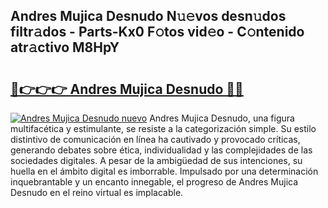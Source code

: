 ## Andres Mujica Desnudo N𝚞𝚎vos desn𝚞dos filtr𝚊dos - Parts-Kx0 F𝚘tos vid𝚎o - C𝚘ntenido atr𝚊ctivo M8HpY

# <h2><a href="http://mbcvjgm.tromn.icu/?c=Andres+Mujica+Desnudo">🔗👉👉👉 Andres Mujica Desnudo 🔗🔗</a></h2>

[![Andres Mujica Desnudo nuevo](https://i.imgur.com/pEAQMta.gif)](http://mbcvjgm.tromn.icu/?c=Andres+Mujica+Desnudo)
Andres Mujica Desnudo, una figura multifacética y estimulante, se resiste a la categorización simple. Su estilo distintivo de comunicación en línea ha cautivado y provocado críticas, generando debates sobre ética, individualidad y las complejidades de las sociedades digitales. A pesar de la ambigüedad de sus intenciones, su huella en el ámbito digital es imborrable. Impulsado por una determinación inquebrantable y un encanto innegable, el progreso de Andres Mujica Desnudo en el reino virtual es implacable.
